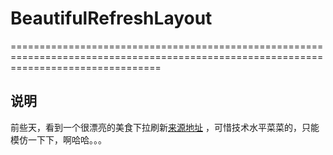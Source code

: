 # BeautifulRefreshLayout
======================================================================================================================================

说明
----------------------------------------------------------------------------------------------------------------------------------
前些天，看到一个很漂亮的美食下拉刷新[来源地址](http://www.google.com) ，可惜技术水平菜菜的，只能模仿一下下，啊哈哈。。。

